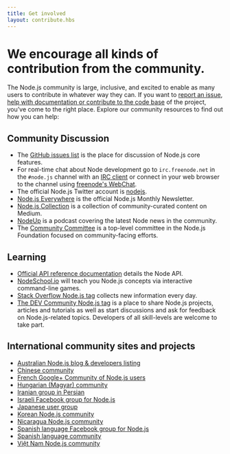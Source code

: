 ```yaml
---
title: Get involved
layout: contribute.hbs
---
```


# We encourage all kinds of contribution from the community.

The Node.js community is large, inclusive, and excited to enable as many users to contribute in whatever way they can. If you want to [report an issue](https://github.com/nodejs/node/issues), [help with documentation or contribute to the code base](/en/get-involved/contribute/) of the project, you’ve come to the right place. Explore our community resources to find out how you can help:

## Community Discussion

- The [GitHub issues list](https://github.com/nodejs/node/issues) is the place for discussion of Node.js core features.
- For real-time chat about Node development go to `irc.freenode.net` in the `#node.js` channel with an [IRC client](http://en.wikipedia.org/wiki/Comparison_of_Internet_Relay_Chat_clients) or connect in your web browser to the channel using [freenode's WebChat](http://webchat.freenode.net/?channels=node.js).
- The official Node.js Twitter account is [nodejs](https://twitter.com/nodejs).
- [Node.js Everywhere](https://newsletter.nodejs.org) is the official Node.js Monthly Newsletter.
- [Node.js Collection](https://medium.com/the-node-js-collection) is a collection of community-curated content on Medium.
- [NodeUp](http://nodeup.com) is a podcast covering the latest Node news in the community.
- The [Community Committee](https://github.com/nodejs/community-committee) is a top-level committee in the Node.js Foundation focused on community-facing efforts.


## Learning

- [Official API reference documentation](/api) details the Node API.
- [NodeSchool.io](http://nodeschool.io) will teach you Node.js concepts via interactive command-line games.
- [Stack Overflow Node.js tag](http://stackoverflow.com/questions/tagged/node.js) collects new information every day.
- [The DEV Community Node.js tag](https://dev.to/t/node) is a place to share Node.js projects, articles and tutorials as well as start discussions and ask for feedback on Node.js-related topics. Developers of all skill-levels are welcome to take part.


## International community sites and projects

- [Australian Node.js blog &amp; developers listing](http://nodejs.org.au/)
- [Chinese community](http://cnodejs.org)
- [French Google+ Community of Node.js users](https://plus.google.com/communities/113346206415381691435)
- [Hungarian (Magyar) community](http://nodehun.blogspot.com/)
- [Iranian group in Persian](http://nodejs.ir)
- [Israeli Facebook group for Node.js](https://www.facebook.com/groups/node.il/)
- [Japanese user group](http://nodejs.jp/)
- [Korean Node.js community](http://nodejs.github.io/nodejs-ko/)
- [Nicaragua Node.js community](http://nodenica.com/)
- [Spanish language Facebook group for Node.js](https://www.facebook.com/groups/node.es/)
- [Spanish language community](http://nodehispano.com)
- [Việt Nam Node.js community](http://nodejs.vn)
